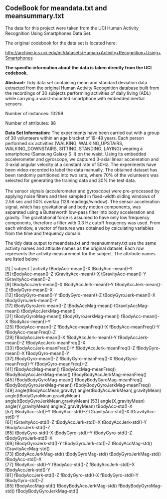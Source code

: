 ## CodeBook for meandata.txt and meansummary.txt

The data for this project were taken from the UCI Human Activity Recognition Using Smartphones Data Set.

The original codebook for the data set is located here:

http://archive.ics.uci.edu/ml/datasets/Human+Activity+Recognition+Using+Smartphones

<b>The specific information about the data is taken directly from the UCI codebook.</b>

<b>Abstract:</b>  Tidy data set containing mean and standard deviation data extracted from the original Human Activity Recognition database built from the recordings of 30 subjects performing activities of daily living (ADL) while carrying a waist-mounted smartphone with embedded inertial sensors.

Number of instances: 10299

Number of attributes:  88

<b>Data Set Information:</b>
The experiments have been carried out with a group of 30 volunteers within an age bracket of 19-48 years. Each person performed six activities (WALKING, WALKING_UPSTAIRS, WALKING_DOWNSTAIRS, SITTING, STANDING, LAYING) wearing a smartphone (Samsung Galaxy S II) on the waist. Using its embedded accelerometer and gyroscope, we captured 3-axial linear acceleration and 3-axial angular velocity at a constant rate of 50Hz. The experiments have been video-recorded to label the data manually. The obtained dataset has been randomly partitioned into two sets, where 70% of the volunteers was selected for generating the training data and 30% the test data. <br><br>The sensor signals (accelerometer and gyroscope) were pre-processed by applying noise filters and then sampled in fixed-width sliding windows of 2.56 sec and 50% overlap (128 readings/window). The sensor acceleration signal, which has gravitational and body motion components, was separated using a Butterworth low-pass filter into body acceleration and gravity. The gravitational force is assumed to have only low frequency components, therefore a filter with 0.3 Hz cutoff frequency was used. From each window, a vector of features was obtained by calculating variables from the time and frequency domain.</br>


The tidy data output to meandata.txt and meansummary.txt use the same activity names and attibute names as the original dataset.  Each row represents the activity measurement for the subject.  The attribute names are listed below:


 [1] | subject  |                            activity                             tBodyAcc-mean()-X                    tBodyAcc-mean()-Y                   
 [5] tBodyAcc-mean()-Z                    tGravityAcc-mean()-X                 tGravityAcc-mean()-Y                 tGravityAcc-mean()-Z                
 [9] tBodyAccJerk-mean()-X                tBodyAccJerk-mean()-Y                tBodyAccJerk-mean()-Z                tBodyGyro-mean()-X                  
[13] tBodyGyro-mean()-Y                   tBodyGyro-mean()-Z                   tBodyGyroJerk-mean()-X               tBodyGyroJerk-mean()-Y              
[17] tBodyGyroJerk-mean()-Z               tBodyAccMag-mean()                   tGravityAccMag-mean()                tBodyAccJerkMag-mean()              
[21] tBodyGyroMag-mean()                  tBodyGyroJerkMag-mean()              fBodyAcc-mean()-X                    fBodyAcc-mean()-Y                   
[25] fBodyAcc-mean()-Z                    fBodyAcc-meanFreq()-X                fBodyAcc-meanFreq()-Y                fBodyAcc-meanFreq()-Z               
[29] fBodyAccJerk-mean()-X                fBodyAccJerk-mean()-Y                fBodyAccJerk-mean()-Z                fBodyAccJerk-meanFreq()-X           
[33] fBodyAccJerk-meanFreq()-Y            fBodyAccJerk-meanFreq()-Z            fBodyGyro-mean()-X                   fBodyGyro-mean()-Y                  
[37] fBodyGyro-mean()-Z                   fBodyGyro-meanFreq()-X               fBodyGyro-meanFreq()-Y               fBodyGyro-meanFreq()-Z              
[41] fBodyAccMag-mean()                   fBodyAccMag-meanFreq()               fBodyBodyAccJerkMag-mean()           fBodyBodyAccJerkMag-meanFreq()      
[45] fBodyBodyGyroMag-mean()              fBodyBodyGyroMag-meanFreq()          fBodyBodyGyroJerkMag-mean()          fBodyBodyGyroJerkMag-meanFreq()     
[49] angle(tBodyAccMean,gravity)          angle(tBodyAccJerkMean),gravityMean) angle(tBodyGyroMean,gravityMean)     angle(tBodyGyroJerkMean,gravityMean)
[53] angle(X,gravityMean)                 angle(Y,gravityMean)                 angle(Z,gravityMean)                 tBodyAcc-std()-X                    
[57] tBodyAcc-std()-Y                     tBodyAcc-std()-Z                     tGravityAcc-std()-X                  tGravityAcc-std()-Y                 
[61] tGravityAcc-std()-Z                  tBodyAccJerk-std()-X                 tBodyAccJerk-std()-Y                 tBodyAccJerk-std()-Z                
[65] tBodyGyro-std()-X                    tBodyGyro-std()-Y                    tBodyGyro-std()-Z                    tBodyGyroJerk-std()-X               
[69] tBodyGyroJerk-std()-Y                tBodyGyroJerk-std()-Z                tBodyAccMag-std()                    tGravityAccMag-std()                
[73] tBodyAccJerkMag-std()                tBodyGyroMag-std()                   tBodyGyroJerkMag-std()               fBodyAcc-std()-X                    
[77] fBodyAcc-std()-Y                     fBodyAcc-std()-Z                     fBodyAccJerk-std()-X                 fBodyAccJerk-std()-Y                
[81] fBodyAccJerk-std()-Z                 fBodyGyro-std()-X                    fBodyGyro-std()-Y                    fBodyGyro-std()-Z                   
[85] fBodyAccMag-std()                    fBodyBodyAccJerkMag-std()            fBodyBodyGyroMag-std()               fBodyBodyGyroJerkMag-std()          
